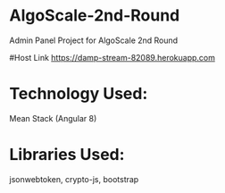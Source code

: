 # AlgoScale-2nd-Round
Admin Panel Project for AlgoScale 2nd Round

#Host Link
https://damp-stream-82089.herokuapp.com

# Technology Used:
  Mean Stack (Angular 8)
# Libraries Used:
  jsonwebtoken,
  crypto-js,
  bootstrap
